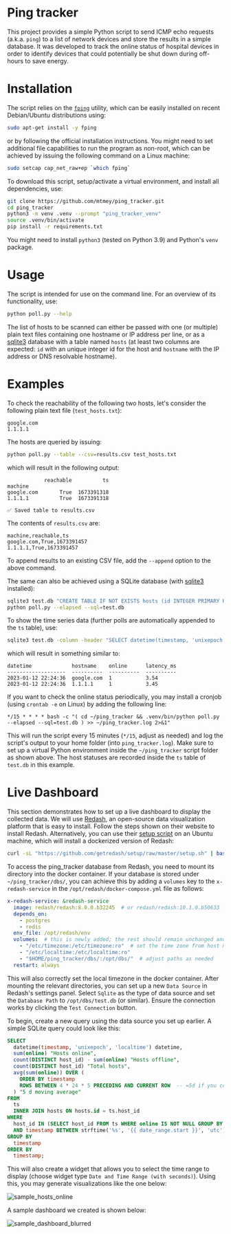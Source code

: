 # Ping tracker

This project provides a simple Python script to send ICMP echo requests (a.k.a. `ping`) to a list of network devices and store the results in a simple database. It was developed to track the online status of hospital devices in order to identify devices that could potentially be shut down during off-hours to save energy.

# Installation
The script relies on the [`fping`](https://github.com/schweikert/fping) utility, which can be easily installed on recent Debian/Ubuntu distributions using:
```bash
sudo apt-get install -y fping
```
or by following the official installation instructions. You might need to set additional file capabilities to run the program as non-root, which can be achieved by issuing the following command on a Linux machine:
```bash
sudo setcap cap_net_raw+ep `which fping`
```
To download this script, setup/activate a virtual environment, and install all dependencies, use:
```bash
git clone https://github.com/mtmey/ping_tracker.git
cd ping_tracker
python3 -m venv .venv --prompt "ping_tracker_venv"
source .venv/bin/activate
pip install -r requirements.txt
```
You might need to install `python3` (tested on Python 3.9) and Python's `venv` package.

# Usage
The script is intended for use on the command line. For an overview of its functionality, use:
```bash
python poll.py --help
```
The list of hosts to be scanned can either be passed with one (or multiple) plain text files containing one hostname or IP address per line, or as a [sqlite3](https://www.sqlite.org/index.html) database with a table named `hosts` (at least two columns are expected: `id` with an unique integer id for the host and `hostname` with the IP address or DNS resolvable hostname).

# Examples
To check the reachability of the following two hosts, let's consider the following plain text file (`test_hosts.txt`):
```
google.com
1.1.1.1
```
The hosts are queried by issuing:
```bash
python poll.py --table --csv=results.csv test_hosts.txt
```
which will result in the following output:
```
            reachable          ts
machine                          
google.com       True  1673391318
1.1.1.1          True  1673391318

✅ Saved table to results.csv
```
The contents of `results.csv` are:
```csv
machine,reachable,ts
google.com,True,1673391457
1.1.1.1,True,1673391457
```
To append results to an existing CSV file, add the `--append` option to the above command.

The same can also be achieved using a SQLite database (with [sqlite3](https://www.sqlite.org/index.html) installed):
```bash
sqlite3 test.db "CREATE TABLE IF NOT EXISTS hosts (id INTEGER PRIMARY KEY, hostname TEXT NOT NULL); INSERT INTO hosts (hostname) VALUES ('google.com'), ('1.1.1.1');"
python poll.py --elapsed --sql=test.db
```
To show the time series data (further polls are automatically appended to the `ts` table), use:
```bash
sqlite3 test.db -column -header "SELECT datetime(timestamp, 'unixepoch', 'localtime') datetime, hostname, online, latency_ms FROM ts INNER JOIN hosts ON hosts.id = ts.host_id;"
```
which will result in something similar to:
```
datetime             hostname    online      latency_ms
-------------------  ----------  ----------  ----------
2023-01-12 22:24:36  google.com  1           3.54      
2023-01-12 22:24:36  1.1.1.1     1           3.45
```
If you want to check the online status periodically, you may install a cronjob (using `crontab -e` on Linux) by adding the following line:
```
*/15 * * * * bash -c "( cd ~/ping_tracker && .venv/bin/python poll.py --elapsed --sql=test.db ) >> ~/ping_tracker.log 2>&1"
```
This will run the script every 15 minutes (`*/15`, adjust as needed) and log the script's output to your home folder (into `ping_tracker.log`). Make sure to set up a virtual Python environment inside the `~/ping_tracker` script folder as shown above. The host statuses are recorded inside the `ts` table of `test.db` in this example.

# Live Dashboard
This section demonstrates how to set up a live dashboard to display the collected data. We will use [Redash](https://redash.io/), an open-source data visualization platform that is easy to install. Follow the steps shown on their website to install Redash. Alternatively, you can use their [setup script](https://github.com/getredash/setup) on an Ubuntu machine, which will install a dockerized version of Redash:
```bash
curl -sL "https://github.com/getredash/setup/raw/master/setup.sh" | bash -
```
To access the ping_tracker database from Redash, you need to mount its directory into the docker container. If your database is stored under `~/ping_tracker/dbs/`, you can achieve this by adding a `volumes` key to the `x-redash-service` in the `/opt/redash/docker-compose.yml` file as follows:
```yaml
x-redash-service: &redash-service
  image: redash/redash:8.0.0.b32245  # or redash/redash:10.1.0.b50633
  depends_on:
    - postgres
    - redis
  env_file: /opt/redash/env
  volumes:  # this is newly added; the rest should remain unchanged and is only shown for context
    - "/etc/timezone:/etc/timezone:ro"  # set the time zone from host machine, see: https://serverfault.com/a/854685
    - "/etc/localtime:/etc/localtime:ro"
    - "$HOME/ping_tracker/dbs/:/opt/dbs/"  # adjust paths as needed
  restart: always
```
This will also correctly set the local timezone in the docker container. After mounting the relevant directories, you can set up a new `Data Source` in Redash's settings panel. Select `Sqlite` as the type of data source and set the `Database Path` to `/opt/dbs/test.db` (or similar). Ensure the connection works by clicking the `Test Connection` button.

To begin, create a new query using the data source you set up earlier. A simple SQLite query could look like this:
```sql
SELECT 
  datetime(timestamp, 'unixepoch', 'localtime') datetime,
  sum(online) "Hosts online",
  count(DISTINCT host_id) - sum(online) "Hosts offline",
  count(DISTINCT host_id) "Total hosts",
  avg(sum(online)) OVER (
    ORDER BY timestamp
    ROWS BETWEEN 4 * 24 * 5 PRECEDING AND CURRENT ROW  -- =5d if you collect data every 15 minutes (hence the 4 -> 4 times per hour)
  ) "5 d moving average"
FROM 
  ts
  INNER JOIN hosts ON hosts.id = ts.host_id
WHERE 
  host_id IN (SELECT host_id FROM ts WHERE online IS NOT NULL GROUP BY host_id)
  AND timestamp BETWEEN strftime('%s', '{{ date_range.start }}', 'utc') AND strftime('%s', '{{ date_range.end }}', 'utc')
GROUP BY
  timestamp
ORDER BY 
  timestamp;
```
This will also create a widget that allows you to select the time range to display (choose widget type `Date and Time Range (with seconds)`). Using this, you may generate visualizations like the one below:

![sample_hosts_online](https://user-images.githubusercontent.com/122168250/230898726-acae2001-1490-493e-8f3f-538692d996dc.png)

A sample dashboard we created is shown below:

![sample_dashboard_blurred](https://user-images.githubusercontent.com/122168250/230907625-1ab27a81-624c-44a8-a3cb-e6ab6170ca80.png)
